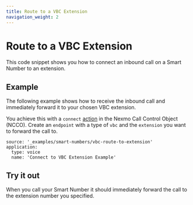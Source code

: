 ```yaml
---
title: Route to a VBC Extension
navigation_weight: 2
---
```


# Route to a VBC Extension

This code snippet shows you how to connect an inbound call on a Smart Number to an extension.

## Example

The following example shows how to receive the inbound call and immediately forward it to your chosen VBC extension.

You achieve this with a `connect` [action](/voice/voice-api/ncco-reference#connect) in the Nexmo Call Control Object (NCCO). Create an `endpoint` with a type of `vbc` and the `extension` you want to forward the call to.

```code_snippets
source: '_examples/smart-numbers/vbc-route-to-extension'
application:
  type: voice
  name: 'Connect to VBC Extension Example'
```

## Try it out

When you call your Smart Number it should immediately forward the call to the extension number you specified.